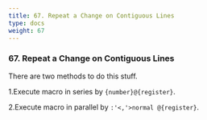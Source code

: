 ```yaml
---
title: 67. Repeat a Change on Contiguous Lines
type: docs
weight: 67
---
```


### 67. Repeat a Change on Contiguous Lines

There are two methods to do this stuff.

1.Execute macro in series by `{number}@{register}`.

2.Execute macro in parallel by `:'<,'>normal @{register}`.

